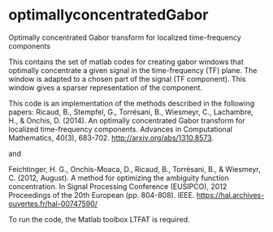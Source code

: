 # optimallyconcentratedGabor
Optimally concentrated Gabor transform for localized time-frequency components

This contains the set of matlab codes for creating gabor windows that optimally concentrate a given signal in the time-frequency (TF) plane. The window is adapted to a chosen part of the signal (TF component). This window gives a sparser representation of the component.

This code is an implementation of the methods described in the following papers:
Ricaud, B., Stempfel, G., Torrésani, B., Wiesmeyr, C., Lachambre, H., & Onchis, D. (2014). An optimally concentrated Gabor transform for localized time-frequency components. Advances in Computational Mathematics, 40(3), 683-702. http://arxiv.org/abs/1310.8573.

and

Feichtinger, H. G., Onchis-Moaca, D., Ricaud, B., Torrésani, B., & Wiesmeyr, C. (2012, August). A method for optimizing the ambiguity function concentration. In Signal Processing Conference (EUSIPCO), 2012 Proceedings of the 20th European (pp. 804-808). IEEE.
https://hal.archives-ouvertes.fr/hal-00747590/

To run the code, the Matlab toolbox LTFAT is required.
